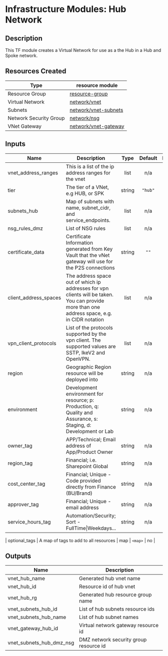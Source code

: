 # **Infrastructure Modules: Hub Network**

## Description

This TF module creates a Virtual Network for use as a the Hub in a Hub and Spoke network.  

## Resources Created

| Type     | resource module     |
|----------|------------|
| Resource Group | [resource-group](../../resource-modules/resource-group/README.md)|
| Virtual Network | [network/vnet](../../resource-modules/network/vnet/README.md)|
| Subnets| [network/vnet-subnets](../../resource-modules/network/vnet-subnets/README.md) |
| Network Security Group | [network/nsg](../../resource-modules/network/nsg/README.md) |
| VNet Gateway | [network/vnet-gateway](../../resource-modules/network/vnet-gateway/README.md)|

## Inputs

| Name | Description | Type | Default | Required |
|------|-------------|:----:|:-----:|:-----:|
| vnet\_address\_ranges | This is a list of the ip address ranges for the vnet | list | n/a | yes |
| tier | The tier of a VNet, e.g HUB, or SPK | string | `"hub"` | no |
| subnets\_hub | Map of subnets with name, subnet_cidr, and service_endpoints. | list | n/a | yes |
| nsg\_rules\_dmz | List of NSG rules | list | n/a | yes |
| certificate\_data | Certificate Information generated from Key Vault that the vNet gateway will use for the P2S connections | string | `""` | no |
| client\_address\_spaces | The address space out of which ip addresses for vpn clients will be taken. You can provide more than one address space, e.g. in CIDR notation | list | n/a | yes |
| vpn\_client\_protocols | List of the protocols supported by the vpn client. The supported values are SSTP, IkeV2 and OpenVPN. | list | n/a | yes |
| region | Geographic Region resource will be deployed into | string | n/a | yes |
| environment | Development environment for resource; p: Production, q: Quality and Assurance, s: Staging, d: Development or Lab | string | n/a | yes |
| owner\_tag | APP/Technical; Email address of App/Product Owner | string | n/a | yes |
| region\_tag | Financial; i.e. Sharepoint Global | string | n/a | yes |
| cost\_center\_tag | Financial; Unique - Code provided directly from Finance (BU/Brand) | string | n/a | yes |
| approver\_tag | Financial; Unique - email address | string | n/a | yes |
| service\_hours\_tag | Automation/Security; Sort -FullTime\|Weekdays... | string | n/a | yes |

| optional\_tags | A map of tags to add to all resources | map | `<map>` | no |

## Outputs

| Name | Description |
|------|-------------|
| vnet\_hub\_name | Generated hub vnet name |
| vnet\_hub\_id | Resource id of hub vnet |
| vnet\_hub\_rg | Generated hub resource group name |
| vnet\_subnets\_hub\_id | List of hub subnets resource ids |
| vnet\_subnets\_hub\_name | List of hub subnet names |
| vnet\_gateway\_hub\_id | Virtual network gateway resource id |
| vnet\_subnets\_hub\_dmz\_nsg | DMZ network security group resource id |

